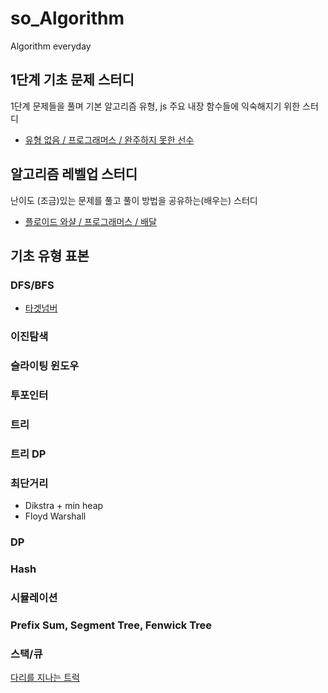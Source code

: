 # so_Algorithm

Algorithm everyday

## 1단계 기초 문제 스터디

1단계 문제들을 풀며 기본 알고리즘 유형, js 주요 내장 함수들에 익숙해지기 위한 스터디

- [유형 없음 / 프로그래머스 / 완주하지 못한 선수](https://programmers.co.kr/learn/courses/30/lessons/42576)

## 알고리즘 레벨업 스터디

난이도 (조금)있는 문제를 풀고 풀이 방법을 공유하는(배우는) 스터디

- [플로이드 와샬 / 프로그래머스 / 배달](https://programmers.co.kr/learn/courses/30/lessons/12978)

## 기초 유형 표본

### DFS/BFS

- [타겟넘버](https://programmers.co.kr/learn/courses/30/lessons/43165)

### 이진탐색

### 슬라이팅 윈도우

### 투포인터

### 트리

### 트리 DP

### 최단거리

- Dikstra + min heap
- Floyd Warshall

### DP

### Hash

### 시뮬레이션

### Prefix Sum, Segment Tree, Fenwick Tree

### 스택/큐

[다리를 지나는 트럭](https://programmers.co.kr/learn/courses/30/lessons/42583)
